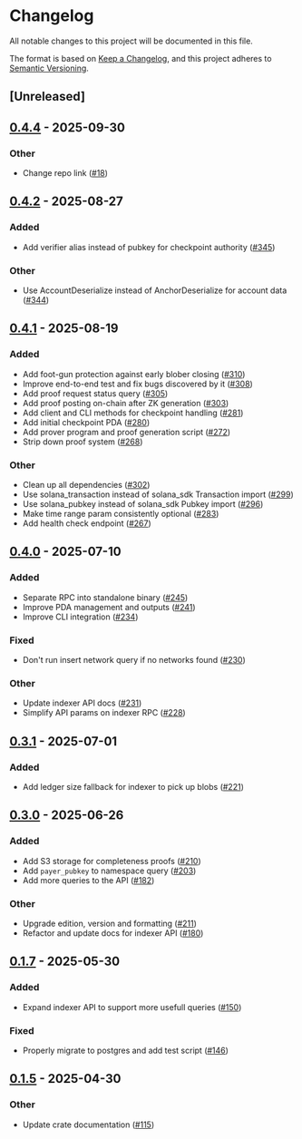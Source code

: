 # Changelog

All notable changes to this project will be documented in this file.

The format is based on [Keep a Changelog](https://keepachangelog.com/en/1.0.0/),
and this project adheres to [Semantic Versioning](https://semver.org/spec/v2.0.0.html).

## [Unreleased]

## [0.4.4](https://github.com/nitro-svm/data-anchor/compare/data-anchor-api-v0.4.3...data-anchor-api-v0.4.4) - 2025-09-30

### Other

- Change repo link ([#18](https://github.com/nitro-svm/data-anchor/pull/18))

## [0.4.2](https://github.com/nitro-svm/data-anchor/compare/data-anchor-api-v0.4.1...data-anchor-api-v0.4.2) - 2025-08-27

### Added

- Add verifier alias instead of pubkey for checkpoint authority ([#345](https://github.com/nitro-svm/data-anchor/pull/345))

### Other

- Use AccountDeserialize instead of AnchorDeserialize for account data ([#344](https://github.com/nitro-svm/data-anchor/pull/344))

## [0.4.1](https://github.com/nitro-svm/data-anchor/compare/data-anchor-api-v0.4.0...data-anchor-api-v0.4.1) - 2025-08-19

### Added

- Add foot-gun protection against early blober closing ([#310](https://github.com/nitro-svm/data-anchor/pull/310))
- Improve end-to-end test and fix bugs discovered by it ([#308](https://github.com/nitro-svm/data-anchor/pull/308))
- Add proof request status query ([#305](https://github.com/nitro-svm/data-anchor/pull/305))
- Add proof posting on-chain after ZK generation ([#303](https://github.com/nitro-svm/data-anchor/pull/303))
- Add client and CLI methods for checkpoint handling ([#281](https://github.com/nitro-svm/data-anchor/pull/281))
- Add initial checkpoint PDA ([#280](https://github.com/nitro-svm/data-anchor/pull/280))
- Add prover program and proof generation script ([#272](https://github.com/nitro-svm/data-anchor/pull/272))
- Strip down proof system ([#268](https://github.com/nitro-svm/data-anchor/pull/268))

### Other

- Clean up all dependencies ([#302](https://github.com/nitro-svm/data-anchor/pull/302))
- Use solana_transaction instead of solana_sdk Transaction import ([#299](https://github.com/nitro-svm/data-anchor/pull/299))
- Use solana_pubkey instead of solana_sdk Pubkey import ([#296](https://github.com/nitro-svm/data-anchor/pull/296))
- Make time range param consistently optional ([#283](https://github.com/nitro-svm/data-anchor/pull/283))
- Add health check endpoint ([#267](https://github.com/nitro-svm/data-anchor/pull/267))

## [0.4.0](https://github.com/nitro-svm/data-anchor/compare/data-anchor-api-v0.3.1...data-anchor-api-v0.4.0) - 2025-07-10

### Added

- Separate RPC into standalone binary ([#245](https://github.com/nitro-svm/data-anchor/pull/245))
- Improve PDA management and outputs ([#241](https://github.com/nitro-svm/data-anchor/pull/241))
- Improve CLI integration ([#234](https://github.com/nitro-svm/data-anchor/pull/234))

### Fixed

- Don't run insert network query if no networks found ([#230](https://github.com/nitro-svm/data-anchor/pull/230))

### Other

- Update indexer API docs ([#231](https://github.com/nitro-svm/data-anchor/pull/231))
- Simplify API params on indexer RPC ([#228](https://github.com/nitro-svm/data-anchor/pull/228))

## [0.3.1](https://github.com/nitro-svm/data-anchor/compare/data-anchor-api-v0.3.0...data-anchor-api-v0.3.1) - 2025-07-01

### Added

- Add ledger size fallback for indexer to pick up blobs ([#221](https://github.com/nitro-svm/data-anchor/pull/221))

## [0.3.0](https://github.com/nitro-svm/data-anchor/compare/data-anchor-api-v0.2.0...data-anchor-api-v0.3.0) - 2025-06-26

### Added

- Add S3 storage for completeness proofs ([#210](https://github.com/nitro-svm/data-anchor/pull/210))
- Add `payer_pubkey` to namespace query ([#203](https://github.com/nitro-svm/data-anchor/pull/203))
- Add more queries to the API ([#182](https://github.com/nitro-svm/data-anchor/pull/182))

### Other

- Upgrade edition, version and formatting ([#211](https://github.com/nitro-svm/data-anchor/pull/211))
- Refactor and update docs for indexer API ([#180](https://github.com/nitro-svm/data-anchor/pull/180))

## [0.1.7](https://github.com/nitro-svm/nitro-data-module/compare/nitro-da-indexer-api-v0.1.6...nitro-da-indexer-api-v0.1.7) - 2025-05-30

### Added

- Expand indexer API to support more usefull queries ([#150](https://github.com/nitro-svm/nitro-data-module/pull/150))

### Fixed

- Properly migrate to postgres and add test script ([#146](https://github.com/nitro-svm/nitro-data-module/pull/146))

## [0.1.5](https://github.com/nitro-svm/nitro-data-module/compare/nitro-da-indexer-api-v0.1.4...nitro-da-indexer-api-v0.1.5) - 2025-04-30

### Other

- Update crate documentation ([#115](https://github.com/nitro-svm/nitro-data-module/pull/115))
